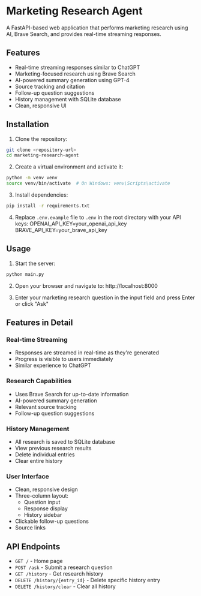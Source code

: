 # Marketing Research Agent

A FastAPI-based web application that performs marketing research using AI, Brave Search, and provides real-time streaming responses.

## Features

- Real-time streaming responses similar to ChatGPT
- Marketing-focused research using Brave Search
- AI-powered summary generation using GPT-4
- Source tracking and citation
- Follow-up question suggestions
- History management with SQLite database
- Clean, responsive UI

## Installation

1. Clone the repository:
```bash
git clone <repository-url>
cd marketing-research-agent
```

2. Create a virtual environment and activate it:
```bash
python -m venv venv
source venv/bin/activate  # On Windows: venv\Scripts\activate
```

3. Install dependencies:
```bash
pip install -r requirements.txt
```

4. Replace `.env.example` file to `.env` in the root directory with your API keys:
    OPENAI_API_KEY=your_openai_api_key
    BRAVE_API_KEY=your_brave_api_key


## Usage

1. Start the server:
```bash
python main.py
```

2. Open your browser and navigate to: http://localhost:8000


3. Enter your marketing research question in the input field and press Enter or click "Ask"

## Features in Detail

### Real-time Streaming
- Responses are streamed in real-time as they're generated
- Progress is visible to users immediately
- Similar experience to ChatGPT

### Research Capabilities
- Uses Brave Search for up-to-date information
- AI-powered summary generation
- Relevant source tracking
- Follow-up question suggestions

### History Management
- All research is saved to SQLite database
- View previous research results
- Delete individual entries
- Clear entire history

### User Interface
- Clean, responsive design
- Three-column layout:
  - Question input
  - Response display
  - History sidebar
- Clickable follow-up questions
- Source links

## API Endpoints

- `GET /` - Home page
- `POST /ask` - Submit a research question
- `GET /history` - Get research history
- `DELETE /history/{entry_id}` - Delete specific history entry
- `DELETE /history/clear` - Clear all history
